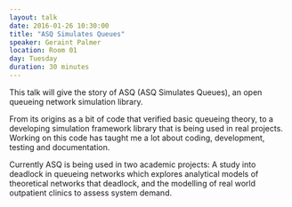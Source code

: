 ```yaml
---
layout: talk
date: 2016-01-26 10:30:00
title: "ASQ Simulates Queues"
speaker: Geraint Palmer
location: Room 01
day: Tuesday
duration: 30 minutes
---
```


This talk will give the story of ASQ (ASQ Simulates Queues), an open queueing
network simulation library.

From its origins as a bit of code that verified basic queueing theory, to a developing simulation
framework library that is being used in real projects. Working on this code has taught me a lot
about coding, development, testing and documentation.

Currently ASQ is being used in two academic projects: A study into deadlock in
queueing networks which explores analytical models of theoretical networks that
deadlock, and the modelling of real world outpatient clinics to assess system
demand.

